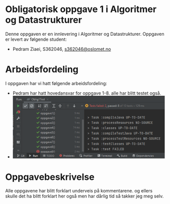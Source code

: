 # Obligatorisk oppgave 1 i Algoritmer og Datastrukturer

Denne oppgaven er en innlevering i Algoritmer og Datastrukturer. 
Oppgaven er levert av følgende student:
* Pedram Ziaei, S362046, s362046@oslomet.no

# Arbeidsfordeling

I oppgaven har vi hatt følgende arbeidsfordeling:
* Pedram har hatt hovedansvar for oppgave 1-8. alle har blitt testet også.
* ![img.png](img.png)

# Oppgavebeskrivelse

Alle oppgavene har blitt forklart underveis på kommentarene. og ellers skulle det ha blitt forklart her også men har 
dårlig tid så takker jeg meg selv.
